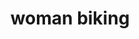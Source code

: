 ---
layout: smileys&emotion
title: woman biking
emoji: woman_biking
permalink: 🚴‍♀️.html
image: assets/img/3moji/woman_biking.png
---